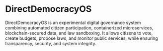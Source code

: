 # DirectDemocracyOS
DirectDemocracyOS is an experimental digital governance system combining automated citizen participation, containerized microservices, blockchain-secured data, and law sandboxing. It allows citizens to vote, create budgets, propose laws, and monitor public services, while ensuring transparency, security, and system integrity.
